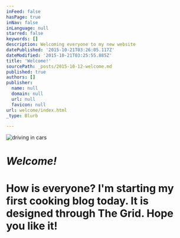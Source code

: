```yaml
---
inFeed: false
hasPage: true
inNav: false
inLanguage: null
starred: false
keywords: []
description: Welcoming everyone to my new website
datePublished: '2015-10-21T03:26:05.117Z'
dateModified: '2015-10-21T03:25:55.885Z'
title: 'Welcome!'
sourcePath: _posts/2015-10-12-welcome.md
published: true
authors: []
publisher:
  name: null
  domain: null
  url: null
  favicon: null
url: welcome/index.html
_type: Blurb

---
```

![driving in cars](https://the-grid-user-content.s3-us-west-2.amazonaws.com/881fd191-0ec6-4839-9346-e82e46e53523.JPG)

# 

# _Welcome!_

# 

# How is everyone? I'm starting my first cooking blog today. It is designed through The Grid. Hope you like it!